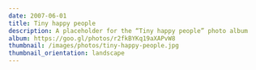 ```yaml
---
date: 2007-06-01
title: Tiny happy people
description: A placeholder for the “Tiny happy people” photo album
album: https://goo.gl/photos/r2fkBYKq19aXAPvW8
thumbnail: /images/photos/tiny-happy-people.jpg
thumbnail_orientation: landscape
---
```

